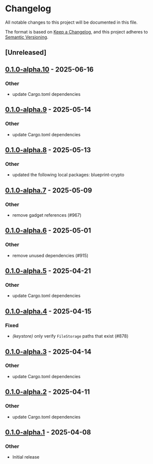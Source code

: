 # Changelog

All notable changes to this project will be documented in this file.

The format is based on [Keep a Changelog](https://keepachangelog.com/en/1.0.0/),
and this project adheres to [Semantic Versioning](https://semver.org/spec/v2.0.0.html).

## [Unreleased]

## [0.1.0-alpha.10](https://github.com/tangle-network/blueprint/compare/blueprint-keystore-v0.1.0-alpha.9...blueprint-keystore-v0.1.0-alpha.10) - 2025-06-16

### Other

- update Cargo.toml dependencies

## [0.1.0-alpha.9](https://github.com/tangle-network/blueprint/compare/blueprint-keystore-v0.1.0-alpha.8...blueprint-keystore-v0.1.0-alpha.9) - 2025-05-14

### Other

- update Cargo.toml dependencies

## [0.1.0-alpha.8](https://github.com/tangle-network/blueprint/compare/blueprint-keystore-v0.1.0-alpha.7...blueprint-keystore-v0.1.0-alpha.8) - 2025-05-13

### Other

- updated the following local packages: blueprint-crypto

## [0.1.0-alpha.7](https://github.com/tangle-network/blueprint/compare/blueprint-keystore-v0.1.0-alpha.6...blueprint-keystore-v0.1.0-alpha.7) - 2025-05-09

### Other

- remove gadget references (#967)

## [0.1.0-alpha.6](https://github.com/tangle-network/blueprint/compare/blueprint-keystore-v0.1.0-alpha.5...blueprint-keystore-v0.1.0-alpha.6) - 2025-05-01

### Other

- remove unused dependencies (#915)

## [0.1.0-alpha.5](https://github.com/tangle-network/blueprint/compare/blueprint-keystore-v0.1.0-alpha.4...blueprint-keystore-v0.1.0-alpha.5) - 2025-04-21

### Other

- update Cargo.toml dependencies

## [0.1.0-alpha.4](https://github.com/tangle-network/blueprint/compare/blueprint-keystore-v0.1.0-alpha.3...blueprint-keystore-v0.1.0-alpha.4) - 2025-04-15

### Fixed

- *(keystore)* only verify `FileStorage` paths that exist (#878)

## [0.1.0-alpha.3](https://github.com/tangle-network/blueprint/compare/blueprint-keystore-v0.1.0-alpha.2...blueprint-keystore-v0.1.0-alpha.3) - 2025-04-14

### Other

- update Cargo.toml dependencies

## [0.1.0-alpha.2](https://github.com/tangle-network/blueprint/compare/blueprint-keystore-v0.1.0-alpha.1...blueprint-keystore-v0.1.0-alpha.2) - 2025-04-11

### Other

- update Cargo.toml dependencies

## [0.1.0-alpha.1](https://github.com/tangle-network/blueprint/releases/tag/blueprint-keystore-v0.1.0-alpha.1) - 2025-04-08

### Other

- Initial release
